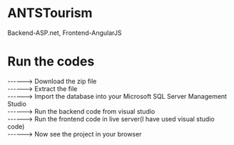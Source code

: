 # ANTSTourism
 Backend-ASP.net, Frontend-AngularJS
 
# Run the codes
------> Download the zip file</br>
------> Extract the file</br>
------> Import the database into your Microsoft SQL Server Management Studio</br>
------> Run the backend code from visual studio</br>
------> Run the frontend code in live server(I have used visual studio code)</br>
------> Now see the project in your browser</br>
